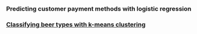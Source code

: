 ### Predicting customer payment methods with logistic regression

### [Classifying beer types with k-means clustering](https://github.com/MikeAspinall/MikeAspinall.github.io/blob/80cb5946d6f76652cbaef72fd0df4e9cc95110df/Beer%20clustering%20analysis.ipynb)
